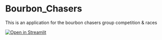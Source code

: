 # Bourbon_Chasers
This is an application for the bourbon chasers group competition &amp; races 

[![Open in Streamlit](https://static.streamlit.io/badges/streamlit_badge_black_white.svg)](https://share.streamlit.io/steven-carter-data/bourbon_chasers/main/bourbon_chasers_app.py)
